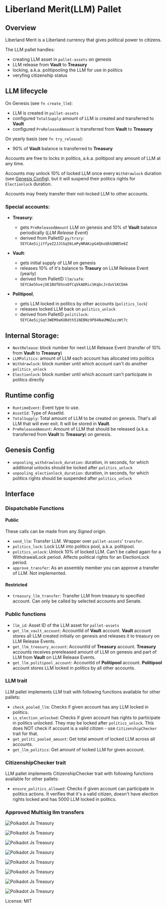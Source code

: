 # Liberland Merit(LLM) Pallet

## Overview

Liberland Merit is a Liberland currency that gives political power to citizens.

The LLM pallet handles:

* creating LLM asset in `pallet-assets` on genesis
* LLM release from **Vault** to **Treasury**
* locking, a.k.a. politipooling the LLM for use in politics
* veryfing citizenship status

## LLM lifecycle

On Genesis (see `fn create_llm`):

* LLM is created in `pallet-assets`
* configured `TotalSupply` amount of LLM is created and transferred to **Vault**
* configured `PreReleasedAmount` is transferred from **Vault** to **Treasury**

On yearly basis (see `fn try_release`):

* 90% of **Vault** balance is transferred to **Treasury**

Accounts are free to locks in politics, a.k.a. politipool any amount of LLM at any time.

Accounts may unlock 10% of locked LLM once every `Withdrawlock` duration (see [Genesis Config](#genesis-config)), but it will suspend their politics rights for `Electionlock` duration.

Accounts may freely transfer their not-locked LLM to other accounts.

### Special accounts:

* **Treasury**:
    * gets `PreReleasedAmount` LLM on genesis and 10% of **Vault** balance periodically (_LLM Release Event_)
    * derived from PalletID `py/trsry`: `5EYCAe5ijiYfyeZ2JJCGq56LmPyNRAKzpG4QkoQkkQNB5e6Z`

* **Vault**:
    * gets initial supply of LLM on genesis
    * releases 10% of it's balance to **Trasury** on LLM Release Event (yearly)
    * derived from PalletID `llm/safe`: `5EYCAe5hvejUE1BUTDSnxDfCqVkADRicSKqbcJrduV1KCDmk`

* **Politipool**,
    * gets LLM locked in politics by other accounts (`politics_lock`)
    * releases locked LLM back on `politics_unlock`
    * derived from PalletID `politilock`: `5EYCAe5ijGqt3WEM9aKUBdth51NEBNz9P84NaUMWZazzWt7c`

## Internal Storage:

* `NextRelease`: block number for next LLM Release Event (transfer of 10% from **Vault** to **Treasury**)
* `LLMPolitics`: amount of LLM each account has allocated into politics
* `Withdrawlock`: block number until which account can't do another `politics_unlock`
* `Electionlock`: block number until which account can't participate in politics directly

## Runtime config

* `RuntimeEvent`: Event type to use.
* `AssetId`: Type of AssetId.
* `TotalSupply`: Total amount of LLM to be created on genesis. That's all LLM that will ever exit. It will be stored in **Vault**.
* `PreReleasedAmount`: Amount of LLM that should be released (a.k.a. transferred from **Vault** to **Treasury**) on genesis.

## Genesis Config

* `unpooling_withdrawlock_duration`: duration, in seconds, for which additional unlocks should be locked after `politics_unlock`
* `unpooling_electionlock_duration`: duration, in seconds, for which politics rights should be suspended after `politics_unlock`

## Interface

### Dispatchable Functions

#### Public

These calls can be made from any _Signed_ origin.

* `send_llm`: Transfer LLM. Wrapper over `pallet-assets`' `transfer`.
* `politics_lock`: Lock LLM into politics pool, a.k.a. politipool.
* `politics_unlock`: Unlock 10% of locked LLM. Can't be called again for a WithdrawalLock period. Affects political rights for an ElectionLock period.
* `approve_transfer`: As an assembly member you can approve a transfer of LLM. Not implemented.

#### Restricted

* `treasury_llm_transfer`: Transfer LLM from treasury to specified account. Can only be called by selected accounts and Senate.

### Public functions

* `llm_id`: Asset ID of the LLM asset for `pallet-assets`
* `get_llm_vault_account`: AccountId of **Vault** account. **Vault** account stores all LLM created initially on genesis and releases it to treasury on LLM Release Events.
* `get_llm_treasury_account`: AccountId of **Treasury** account. **Treasury** accounts receives prereleased amount of LLM on genesis and part of LLM from **Vault** on LLM Release Events.
* `get_llm_politipool_account`: AccountId of **Politipool** account. **Politipool** account stores LLM locked in politics by all other accounts.

### LLM trait

LLM pallet implements LLM trait with following functions available for other pallets:

* `check_pooled_llm`: Checks if given account has any LLM locked in politics.
* `is_election_unlocked`: Checks if given account has rights to participate in politics unlocked. They may be locked after `politics_unlock`. This does NOT check if account is a valid citizen - use `CitizenshipChecker` trait for that.
* `get_politi_pooled_amount`: Get total amount of locked LLM across all accounts.
* `get_llm_politics`: Get amount of locked LLM for given account.

### CitizenshipChecker trait

LLM pallet implements CitizenshipChecker trait with following functions available for other pallets:

* `ensure_politics_allowed`: Checks if given account can participate in politics actions. It verifies that it's a valid citizen, doesn't have election rights locked and has 5000 LLM locked in politics.


### Approved Multisig llm transfers



![Polkadot Js Treasury](treasury_account_query.png)

![Polkadot Js Treasury](check_multisig.png)

![Polkadot Js Treasury](treasuryllm_transfer_with_multisig.png)

![Polkadot Js Treasury](multisig_send_tx.png)

![Polkadot Js Treasury](pending_multisig.png)

![Polkadot Js Treasury](approve_multisig.png)

![Polkadot Js Treasury](pasted_multisig_approved_data.png)

![Polkadot Js Treasury](after_multisig.png)


License: MIT
